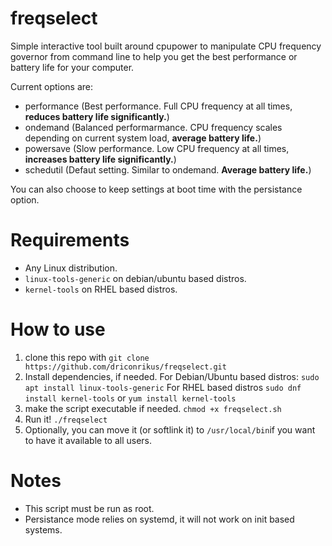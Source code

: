 # freqselect
Simple interactive tool built around cpupower to manipulate CPU frequency governor from command line to help you get the best performance or battery life for your computer.

Current options are:
* performance (Best performance. Full CPU frequency at all times, **reduces battery life significantly.**)
* ondemand    (Balanced performarmance. CPU frequency scales depending on current system load, **average battery life.**)
* powersave   (Slow performance. Low CPU frequency at all times, **increases battery life significantly.**)
* schedutil   (Defaut setting. Similar to ondemand. **Average battery life.**)

You can also choose to keep settings at boot time with the persistance option.

# Requirements

* Any Linux distribution.
* `linux-tools-generic` on debian/ubuntu based distros.
* `kernel-tools` on RHEL based distros.
# How to use
1. clone this repo with `git clone https://github.com/driconrikus/freqselect.git`
2. Install dependencies, if needed. 
 For Debian/Ubuntu based distros: `sudo apt install linux-tools-generic`
 For RHEL based distros `sudo dnf install kernel-tools` or `yum install kernel-tools`
3. make the script executable if needed. `chmod +x freqselect.sh`
4. Run it! `./freqselect`
5. Optionally, you can move it (or softlink it) to `/usr/local/bin`if you want to have it available to all users.

# Notes
* This script must be run as root.
* Persistance mode relies on systemd, it will not work on init based systems.